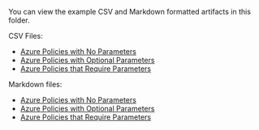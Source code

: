 You can view the example CSV and Markdown formatted artifacts in this folder.

CSV Files:

* [Azure Policies with No Parameters](no-params.csv)
* [Azure Policies with Optional Parameters](params-optional.csv)
* [Azure Policies that Require Parameters](params-required.csv)

Markdown files:
* [Azure Policies with No Parameters](no-params.md)
* [Azure Policies with Optional Parameters](params-optional.md)
* [Azure Policies that Require Parameters](params-required.md)

